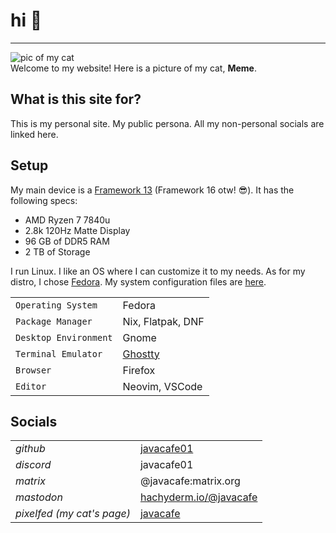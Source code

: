 # hi 👋

---

![pic of my cat](/images/pfp.jpg?width=200)   
Welcome to my website! Here is a picture of my cat, **Meme**.

## What is this site for?

This is my personal site. My public persona. All my non-personal socials are linked here. 

## Setup

My main device is a [Framework 13](https://frame.work/products/laptop13-diy-intel-ultra-1/configuration/new) (Framework 16 otw! 😎). It has the following specs:
- AMD Ryzen 7 7840u 
- 2.8k 120Hz Matte Display
- 96 GB of DDR5 RAM
- 2 TB of Storage

I run Linux. I like an OS where I can customize it to my needs. As for my distro, I chose [Fedora](https://fedoraproject.org/). My system configuration files are [here](https://github.com/javacafe01/nix-config).

|     |     |
| --- | --- |
| `Operating System` | Fedora |
| `Package Manager` | Nix, Flatpak, DNF |
| `Desktop Environment` | Gnome |
| `Terminal Emulator` | [Ghostty](https://ghostty.org/) |
| `Browser` | Firefox |
| `Editor` | Neovim, VSCode |

## Socials

|     |     |
| --- | --- |
| *github* | [javacafe01](https://github.com/javacafe01) |
| *discord* | javacafe01 |
| *matrix* | @javacafe:matrix.org |
| *mastodon* | [hachyderm.io/@javacafe](https://hachyderm.io/@javacafe) |
| *pixelfed (my cat's page)* | [javacafe](https://pixelfed.social/javacafe) |

